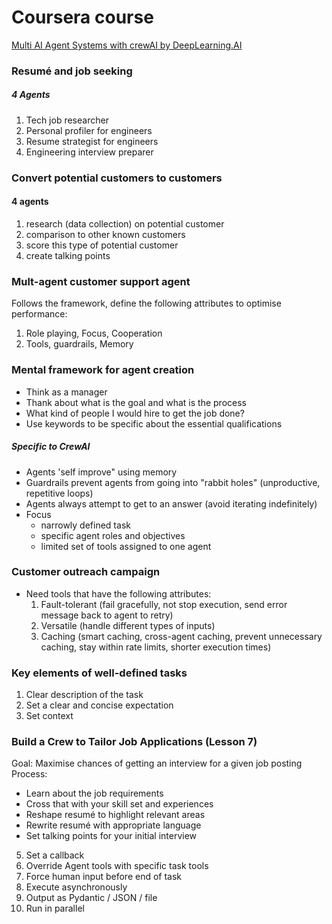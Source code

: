 # Coursera course
[Multi AI Agent Systems with crewAI by DeepLearning.AI](https://www.coursera.org/projects/multi-ai-agent-systems-with-crewai)

### Resumé and job seeking
##### 4 Agents
1. Tech job researcher
2. Personal profiler for engineers
3. Resume strategist for engineers
4. Engineering interview preparer

### Convert potential customers to customers
#### 4 agents
1. research (data collection) on potential customer
2. comparison to other known customers
3. score this type of potential customer
4. create talking points

### Mult-agent customer support agent
Follows the framework, define the following attributes to optimise performance:
1. Role playing, Focus, Cooperation
2. Tools, guardrails, Memory

### Mental framework for agent creation
* Think as a manager
* Thank about what is the goal and what is the process
* What kind of people I would hire to get the job done?
* Use keywords to be specific about the essential qualifications
##### Specific to CrewAI
* Agents 'self improve" using memory
* Guardrails prevent agents from going into "rabbit holes" (unproductive, repetitive loops)
* Agents always attempt to get to an answer (avoid iterating indefinitely)
* Focus
  * narrowly defined task
  * specific agent roles and objectives
  * limited set of tools assigned to one agent

### Customer outreach campaign
* Need tools that have the following attributes:
  1. Fault-tolerant (fail gracefully, not stop execution, send error message back to agent to retry)
  2. Versatile (handle different types of inputs)
  3. Caching (smart caching, cross-agent caching, prevent unnecessary caching, stay within rate limits, shorter execution times)
 
### Key elements of well-defined tasks
1. Clear description of the task
2. Set a clear and concise expectation
3. Set context

### Build a Crew to Tailor Job Applications (Lesson 7)
Goal: Maximise chances of getting an interview for a given job posting
Process: 
* Learn about the job requirements
* Cross that with your skill set and experiences
* Reshape resumé to highlight relevant areas
* Rewrite resumé with appropriate language
* Set talking points for your initial interview

5. Set a callback
6. Override Agent tools with specific task tools
7. Force human input before end of task
8. Execute asynchronously
9. Output as Pydantic / JSON / file
10. Run in parallel

